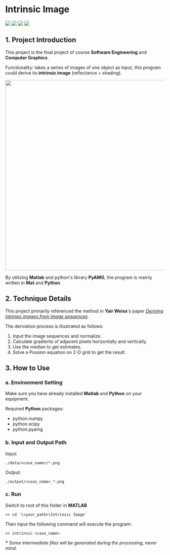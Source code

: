 # Intrinsic Image

![](https://img.shields.io/badge/PyAMG-3.3.2-blue.svg?style=flat-square)
![](https://img.shields.io/badge/Matlab-2015a-green.svg?style=flat-square)  ![](https://img.shields.io/badge/Language-Mat%20|%20Python-yellowgreen.svg?style=flat-square) ![](https://img.shields.io/badge/Platform-Windows-lightgray.svg?style=flat-square)

## 1. Project Introduction

This project is the final project of course **Software Engineering** and **Computer Graphics**.

Functionality: takes a series of images of one object as input, this program could derive its **intrinsic image** (reflectance + shading).

<div align=center>
	<img src="https://i.imgur.com/7J7iH5P.png" width="600">
</div>


By utilizing **Matlab** and python's library **PyAMG**, the program is mainly written in **Mat** and **Python**.

## 2. Technique Details

This project primarily referenced the method in **Yair Weiss**'s paper [*Deriving intrinsic images from image sequences*](http://ieeexplore.ieee.org/document/937606/).

The derivation process is illustrated as follows:

1. Input the image sequences and normalize.
2. Calculate gradients of adjacent pixels horizontally and vertically.
3. Use the median to get estimates.
4. Solve a Possion equation on 2-D grid to get the result.


## 3. How to Use

### a. Environment Setting

Make sure you have already installed **Matlab** and **Python** on your equipment.

Required **Python** packages:

- python.numpy
- python.scipy
- python.pyamg

### b. Input and Output Path

Input:

    ./data/<case_name>/*.png

Output:

    ./output/<case_name>_*.png

### c. Run

Switch to root of this folder in **MATLAB**

    >> cd '\<your_path>\Intrinsic Image'

Then input the following command will execute the program:

    >> intrinsic <case_name>

***\*** Some intermediate files will be generated during the processing, never mind.*